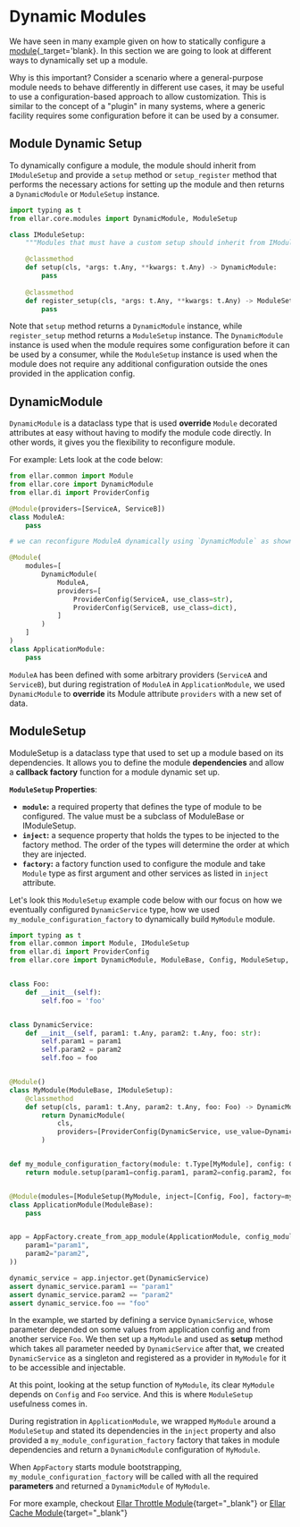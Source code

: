 # **Dynamic Modules**
We have seen in many example given on how to statically configure a [module](../../overview/modules.md){_target='blank}. 
In this section we are going to look at different ways to dynamically set up a module.

Why is this important? Consider a scenario where a general-purpose module needs to behave differently in different use cases, 
it may be useful to use a configuration-based approach to allow customization. This is similar to the concept of a "plugin" in many systems, 
where a generic facility requires some configuration before it can be used by a consumer.

## **Module Dynamic Setup**

To dynamically configure a module, the module should inherit from `IModuleSetup` and provide a `setup` method or `setup_register` method
that performs the necessary actions for setting up the module and then returns a `DynamicModule` or `ModuleSetup` instance.

```python
import typing as t
from ellar.core.modules import DynamicModule, ModuleSetup

class IModuleSetup:
    """Modules that must have a custom setup should inherit from IModuleSetup"""

    @classmethod
    def setup(cls, *args: t.Any, **kwargs: t.Any) -> DynamicModule:
        pass
    
    @classmethod
    def register_setup(cls, *args: t.Any, **kwargs: t.Any) -> ModuleSetup:
        pass

```

Note that `setup` method returns a `DynamicModule` instance, while `register_setup` method returns a `ModuleSetup` instance. 
The `DynamicModule` instance is used when the module requires some configuration before it can be used by a consumer, 
while the `ModuleSetup` instance is used when the module does not require any additional configuration outside the ones provided in the application config.

## **DynamicModule**
`DynamicModule` is a dataclass type that is used **override** `Module` decorated attributes at easy without having to modify the module code directly. 
In other words, it gives you the flexibility to reconfigure module.

For example: Lets look at the code below:
```python
from ellar.common import Module
from ellar.core import DynamicModule
from ellar.di import ProviderConfig

@Module(providers=[ServiceA, ServiceB])
class ModuleA:
    pass

# we can reconfigure ModuleA dynamically using `DynamicModule` as shown below

@Module(
    modules=[
        DynamicModule(
            ModuleA, 
            providers=[
                ProviderConfig(ServiceA, use_class=str),
                ProviderConfig(ServiceB, use_class=dict),
            ]
        )
    ]
)
class ApplicationModule:
    pass
```
`ModuleA` has been defined with some arbitrary providers (`ServiceA` and `ServiceB`), but during registration of `ModuleA` in `ApplicationModule`,
we used `DynamicModule` to **override** its Module attribute `providers` with a new set of data.


## **ModuleSetup**
ModuleSetup is a dataclass type that used to set up a module based on its dependencies. 
It allows you to define the module **dependencies** and allow a **callback factory** function for a module dynamic set up.

**`ModuleSetup` Properties**:

- **`module`:** a required property that defines the type of module to be configured. The value must be a subclass of ModuleBase or IModuleSetup.
- **`inject`:** a sequence property that holds the types to be injected to the factory method. The order of the types will determine the order at which they are injected.
- **`factory`:** a factory function used to configure the module and take `Module` type as first argument and other services as listed in `inject` attribute.

Let's look this `ModuleSetup` example code below with our focus on how we eventually configured `DynamicService` type, 
how we used `my_module_configuration_factory` to dynamically build `MyModule` module.

```python
import typing as t
from ellar.common import Module, IModuleSetup
from ellar.di import ProviderConfig
from ellar.core import DynamicModule, ModuleBase, Config, ModuleSetup, AppFactory


class Foo:
    def __init__(self):
        self.foo = 'foo'


class DynamicService:
    def __init__(self, param1: t.Any, param2: t.Any, foo: str):
        self.param1 = param1
        self.param2 = param2
        self.foo = foo


@Module()
class MyModule(ModuleBase, IModuleSetup):
    @classmethod
    def setup(cls, param1: t.Any, param2: t.Any, foo: Foo) -> DynamicModule:
        return DynamicModule(
            cls,
            providers=[ProviderConfig(DynamicService, use_value=DynamicService(param1, param2, foo.foo))],
        )


def my_module_configuration_factory(module: t.Type[MyModule], config: Config, foo: Foo):
    return module.setup(param1=config.param1, param2=config.param2, foo=foo)


@Module(modules=[ModuleSetup(MyModule, inject=[Config, Foo], factory=my_module_configuration_factory),], providers=[Foo])
class ApplicationModule(ModuleBase):
    pass


app = AppFactory.create_from_app_module(ApplicationModule, config_module=dict(
    param1="param1",
    param2="param2",
))

dynamic_service = app.injector.get(DynamicService)
assert dynamic_service.param1 == "param1"
assert dynamic_service.param2 == "param2"
assert dynamic_service.foo == "foo"
```
In the example, we started by defining a service `DynamicService`, whose parameter depended on some values from application config
and from another service `Foo`. We then set up a `MyModule` and used as **setup** method which takes all parameter needed by 
`DynamicService` after that, we created `DynamicService` as a singleton and registered as a provider in `MyModule` 
for it to be accessible and injectable. 

At this point, looking at the setup function of `MyModule`, its clear `MyModule` depends on `Config` and `Foo` service. And this is where `ModuleSetup` usefulness comes in.

During registration in `ApplicationModule`, we wrapped `MyModule` around a `ModuleSetup` and stated its dependencies in the `inject` property and also
provided a `my_module_configuration_factory` factory that takes in module dependencies and return a `DynamicModule` configuration of `MyModule`.  

When `AppFactory` starts module bootstrapping, `my_module_configuration_factory` will be called with 
all the required **parameters** and returned a `DynamicModule` of `MyModule`.

For more example, checkout [Ellar Throttle Module](https://github.com/eadwinCode/ellar-throttler/blob/master/ellar_throttler/module.py){target="_blank"}
or [Ellar Cache Module](../../techniques/caching){target="_blank"}
